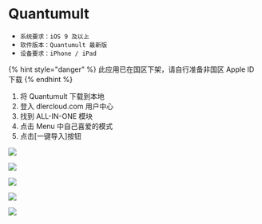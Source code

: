 # Quantumult

* `系统要求：iOS 9 及以上`
* `软件版本：Quantumult 最新版`
* `设备要求：iPhone / iPad`



{% hint style="danger" %}
此应用已在国区下架，请自行准备非国区 Apple ID 下载
{% endhint %}

1. 将 Quantumult 下载到本地
2. 登入 dlercloud.com 用户中心
3. 找到 ALL-IN-ONE 模块
4. 点击 Menu 中自己喜爱的模式
5. 点击\[一键导入\]按钮

![](../../.gitbook/assets/img_0905.jpg)

![](../../.gitbook/assets/img_0907.jpg)

![](../../.gitbook/assets/img_0908.PNG)

![](../../.gitbook/assets/img_0909.PNG)

![](../../.gitbook/assets/img_0910.PNG)

